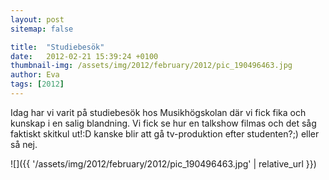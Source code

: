 ```yaml
---
layout: post
sitemap: false

title:  "Studiebesök"
date:   2012-02-21 15:39:24 +0100
thumbnail-img: /assets/img/2012/february/2012/pic_190496463.jpg
author: Eva
tags: [2012]
---
```


Idag har vi varit på studiebesök hos Musikhögskolan där vi fick fika och kunskap i en salig blandning. Vi fick se hur en talkshow filmas och det såg faktiskt skitkul ut!:D kanske blir att gå tv-produktion efter studenten?;) eller så nej.

![]({{ '/assets/img/2012/february/2012/pic_190496463.jpg'  | relative_url }})

